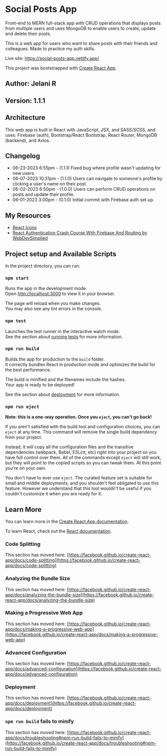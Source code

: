 # Social Posts App

Front-end to MERN full-stack app with CRUD operations that displays posts from multiple users and uses MongoDB to enable users
to create, update and delete their posts.

This is a web app for users who want to share posts with their friends and colleagues. Made to practice my auth skills.

Live site: <https://social-posts-app.netlify.app/>

This project was bootstrapped with [Create React App](https://github.com/facebook/create-react-app).

## Author: Jelani R

## Version: 1.1.1

## Architecture

This web app is built in React with JavaScript, JSX, and SASS/SCSS, and uses: Firebase (auth), Bootstrap/React Bootstrap, React Router, MongoDB (backend), and Axios.

## Changelog

- 06-23-2023 6:55pm - (1.1.1) Fixed bug where profile wasn't updating for new users.
- 06-07-2023 10:31pm - (1.1.0) Users can navigate to someone's profile by clicking a user's name on their post.
- 06-02-2023 6:50pm - (1.0.0) Users can perform CRUD operations on posts and update their profile.
- 06-01-2023 3:00pm - (0.1.0) Initial commit with Firebase auth set up.

## My Resources

- [React Icons](https://react-icons.github.io/react-icons/)
- [React Authentication Crash Course With Firebase And Routing by WebDevSimplied](https://youtu.be/PKwu15ldZ7k)
<!-- - [Checking if a URL is active](https://stackoverflow.com/questions/3915634/checking-if-a-url-is-broken-in-javascript) -->

## Project setup and Available Scripts

In the project directory, you can run:

### `npm start`

Runs the app in the development mode.\
Open [http://localhost:3000](http://localhost:3000) to view it in your browser.

The page will reload when you make changes.\
You may also see any lint errors in the console.

### `npm test`

Launches the test runner in the interactive watch mode.\
See the section about [running tests](https://facebook.github.io/create-react-app/docs/running-tests) for more information.

### `npm run build`

Builds the app for production to the `build` folder.\
It correctly bundles React in production mode and optimizes the build for the best performance.

The build is minified and the filenames include the hashes.\
Your app is ready to be deployed!

See the section about [deployment](https://facebook.github.io/create-react-app/docs/deployment) for more information.

### `npm run eject`

**Note: this is a one-way operation. Once you `eject`, you can't go back!**

If you aren't satisfied with the build tool and configuration choices, you can `eject` at any time. This command will remove the single build dependency from your project.

Instead, it will copy all the configuration files and the transitive dependencies (webpack, Babel, ESLint, etc) right into your project so you have full control over them. All of the commands except `eject` will still work, but they will point to the copied scripts so you can tweak them. At this point you're on your own.

You don't have to ever use `eject`. The curated feature set is suitable for small and middle deployments, and you shouldn't feel obligated to use this feature. However we understand that this tool wouldn't be useful if you couldn't customize it when you are ready for it.

## Learn More

You can learn more in the [Create React App documentation](https://facebook.github.io/create-react-app/docs/getting-started).

To learn React, check out the [React documentation](https://reactjs.org/).

### Code Splitting

This section has moved here: [https://facebook.github.io/create-react-app/docs/code-splitting](https://facebook.github.io/create-react-app/docs/code-splitting)

### Analyzing the Bundle Size

This section has moved here: [https://facebook.github.io/create-react-app/docs/analyzing-the-bundle-size](https://facebook.github.io/create-react-app/docs/analyzing-the-bundle-size)

### Making a Progressive Web App

This section has moved here: [https://facebook.github.io/create-react-app/docs/making-a-progressive-web-app](https://facebook.github.io/create-react-app/docs/making-a-progressive-web-app)

### Advanced Configuration

This section has moved here: [https://facebook.github.io/create-react-app/docs/advanced-configuration](https://facebook.github.io/create-react-app/docs/advanced-configuration)

### Deployment

This section has moved here: [https://facebook.github.io/create-react-app/docs/deployment](https://facebook.github.io/create-react-app/docs/deployment)

### `npm run build` fails to minify

This section has moved here: [https://facebook.github.io/create-react-app/docs/troubleshooting#npm-run-build-fails-to-minify](https://facebook.github.io/create-react-app/docs/troubleshooting#npm-run-build-fails-to-minify)
